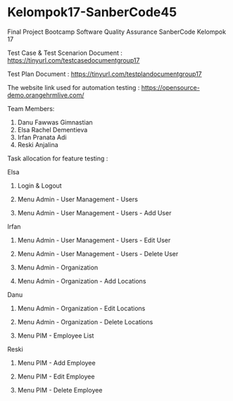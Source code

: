 # Kelompok17-SanberCode45
Final Project Bootcamp Software Quality Assurance SanberCode Kelompok 17

Test Case & Test Scenarion Document : https://tinyurl.com/testcasedocumentgroup17

Test Plan Document : https://tinyurl.com/testplandocumentgroup17

The website link used for automation testing : https://opensource-demo.orangehrmlive.com/

Team Members:
1. Danu Fawwas Gimnastian
2. Elsa Rachel Dementieva 
3. Irfan Pranata Adi
4. Reski Anjalina

Task allocation for feature testing :

Elsa

1. Login & Logout

2. Menu Admin - User Management - Users

3. Menu Admin - User Management - Users - Add User


Irfan

1. Menu Admin - User Management - Users - Edit User

2. Menu Admin - User Management - Users - Delete User

3. Menu Admin - Organization

4. Menu Admin - Organization - Add Locations


Danu

1. Menu Admin - Organization - Edit Locations

2. Menu Admin - Organization - Delete Locations

3. Menu PIM - Employee List


Reski

1. Menu PIM - Add Employee

2. Menu PIM - Edit Employee

3. Menu PIM - Delete Employee

